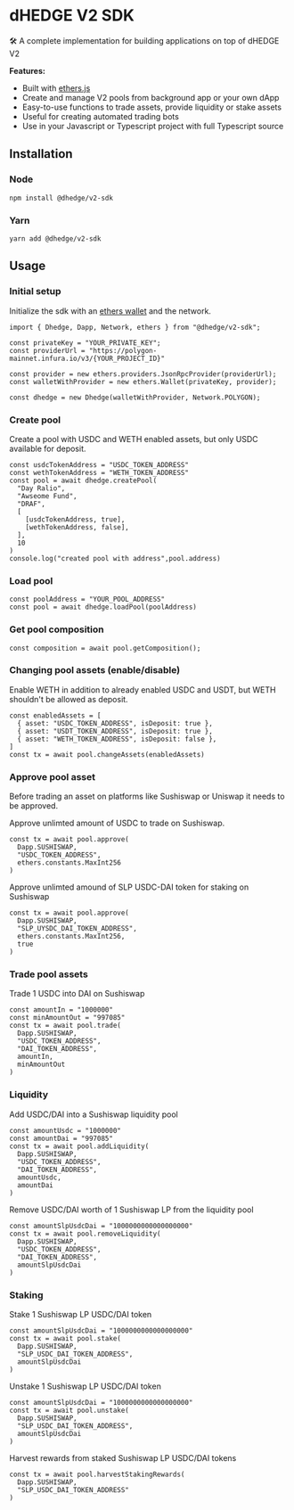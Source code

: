 # dHEDGE V2 SDK

🛠 A complete implementation for building applications on top of dHEDGE V2

**Features:**

- Built with [ethers.js](https://docs.ethers.io/)
- Create and manage V2 pools from background app or your own dApp
- Easy-to-use functions to trade assets, provide liquidity or stake assets
- Useful for creating automated trading bots
- Use in your Javascript or Typescript project with full Typescript source

## Installation

### Node

```
npm install @dhedge/v2-sdk
```

### Yarn

```
yarn add @dhedge/v2-sdk
```

## Usage

### Initial setup

Initialize the sdk with an [ethers wallet](https://docs.ethers.io/v4/api-wallet.html) and the network.

```
import { Dhedge, Dapp, Network, ethers } from "@dhedge/v2-sdk";

const privateKey = "YOUR_PRIVATE_KEY";
const providerUrl = "https://polygon-mainnet.infura.io/v3/{YOUR_PROJECT_ID}"

const provider = new ethers.providers.JsonRpcProvider(providerUrl);
const walletWithProvider = new ethers.Wallet(privateKey, provider);

const dhedge = new Dhedge(walletWithProvider, Network.POLYGON);
```

### Create pool

Create a pool with USDC and WETH enabled assets, but only USDC available for deposit.

```
const usdcTokenAddress = "USDC_TOKEN_ADDRESS"
const wethTokenAddress = "WETH_TOKEN_ADDRESS"
const pool = await dhedge.createPool(
  "Day Ralio",
  "Awseome Fund",
  "DRAF",
  [
    [usdcTokenAddress, true],
    [wethTokenAddress, false],
  ],
  10
)
console.log("created pool with address",pool.address)
```

### Load pool

```
const poolAddress = "YOUR_POOL_ADDRESS"
const pool = await dhedge.loadPool(poolAddress)
```

### Get pool composition

```
const composition = await pool.getComposition();
```

### Changing pool assets (enable/disable)

Enable WETH in addition to already enabled USDC and USDT, but WETH shouldn't be allowed as deposit.

```
const enabledAssets = [
  { asset: "USDC_TOKEN_ADDRESS", isDeposit: true },
  { asset: "USDT_TOKEN_ADDRESS", isDeposit: true },
  { asset: "WETH_TOKEN_ADDRESS", isDeposit: false },
]
const tx = await pool.changeAssets(enabledAssets)
```

### Approve pool asset

Before trading an asset on platforms like Sushiswap or Uniswap it needs to be approved.

Approve unlimted amount of USDC to trade on Sushiswap.

```
const tx = await pool.approve(
  Dapp.SUSHISWAP,
  "USDC_TOKEN_ADDRESS",
  ethers.constants.MaxInt256
)
```

Approve unlimted amound of SLP USDC-DAI token for staking on Sushiswap

```
const tx = await pool.approve(
  Dapp.SUSHISWAP,
  "SLP_UYSDC_DAI_TOKEN_ADDRESS",
  ethers.constants.MaxInt256,
  true
)
```

### Trade pool assets

Trade 1 USDC into DAI on Sushiswap

```
const amountIn = "1000000"
const minAmountOut = "997085"
const tx = await pool.trade(
  Dapp.SUSHISWAP,
  "USDC_TOKEN_ADDRESS",
  "DAI_TOKEN_ADDRESS",
  amountIn,
  minAmountOut
)
```

### Liquidity

Add USDC/DAI into a Sushiswap liquidity pool

```
const amountUsdc = "1000000"
const amountDai = "997085"
const tx = await pool.addLiquidity(
  Dapp.SUSHISWAP,
  "USDC_TOKEN_ADDRESS",
  "DAI_TOKEN_ADDRESS",
  amountUsdc,
  amountDai
)
```

Remove USDC/DAI worth of 1 Sushiswap LP from the liquidity pool

```
const amountSlpUsdcDai = "1000000000000000000"
const tx = await pool.removeLiquidity(
  Dapp.SUSHISWAP,
  "USDC_TOKEN_ADDRESS",
  "DAI_TOKEN_ADDRESS",
  amountSlpUsdcDai
)
```

### Staking

Stake 1 Sushiswap LP USDC/DAI token

```
const amountSlpUsdcDai = "1000000000000000000"
const tx = await pool.stake(
  Dapp.SUSHISWAP,
  "SLP_USDC_DAI_TOKEN_ADDRESS",
  amountSlpUsdcDai
)
```

Unstake 1 Sushiswap LP USDC/DAI token

```
const amountSlpUsdcDai = "1000000000000000000"
const tx = await pool.unstake(
  Dapp.SUSHISWAP,
  "SLP_USDC_DAI_TOKEN_ADDRESS",
  amountSlpUsdcDai
)
```

Harvest rewards from staked Sushiswap LP USDC/DAI tokens

```
const tx = await pool.harvestStakingRewards(
  Dapp.SUSHISWAP,
  "SLP_USDC_DAI_TOKEN_ADDRESS"
)
```

